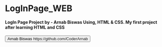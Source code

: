 # LogInPage_WEB
<h4>
  LogIn Page Project by - Arnab Biswas Using, HTML & CSS.
  My first project after learning HTML and CSS 
</h4>

<h4> 
  <button> Arnab Biswas
    <a> https://github.com/CoderArnab </a>
</button>
</h4>
